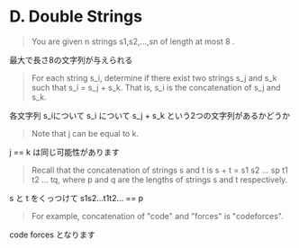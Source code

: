 # D. Double Strings

> You are given n strings s1,s2,…,sn of length at most 8 .

最大で長さ8の文字列が与えられる

> For each string s_i,
> determine if there exist two strings s_j and s_k such that s_i = s_j + s_k.
> That is, s_i is the concatenation of s_j and s_k.

各文字列 s_iについて
s_i について s_j + s_k という2つの文字列があるかどうか

> Note that j can be equal to k.

j == k は同じ可能性があります

> Recall that the concatenation of strings s and t
> is s + t = s1 s2 ... sp t1 t2 ... tq,
> where p and q are the lengths of strings s and t respectively.

s と t をくっつけて s1s2...t1t2... == p

> For example, concatenation of "code" and "forces" is "codeforces".

code forces となります
